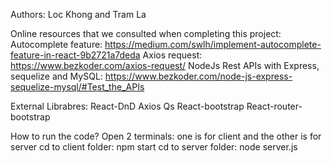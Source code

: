 Authors:  Loc Khong and Tram La

Online resources that we consulted when completing this project: 
    Autocomplete feature: https://medium.com/swlh/implement-autocomplete-feature-in-react-9b2721a7deda
    Axios request: https://www.bezkoder.com/axios-request/
    NodeJs Rest APIs with Express, sequelize and MySQL: https://www.bezkoder.com/node-js-express-sequelize-mysql/#Test_the_APIs 

External Librabres:
    React-DnD 
    Axios 
    Qs
    React-bootstrap
    React-router-bootstrap

How to run the code?
Open 2 terminals: one is for client and the other is for server
    cd to client folder: npm start
    cd to server folder: node server.js